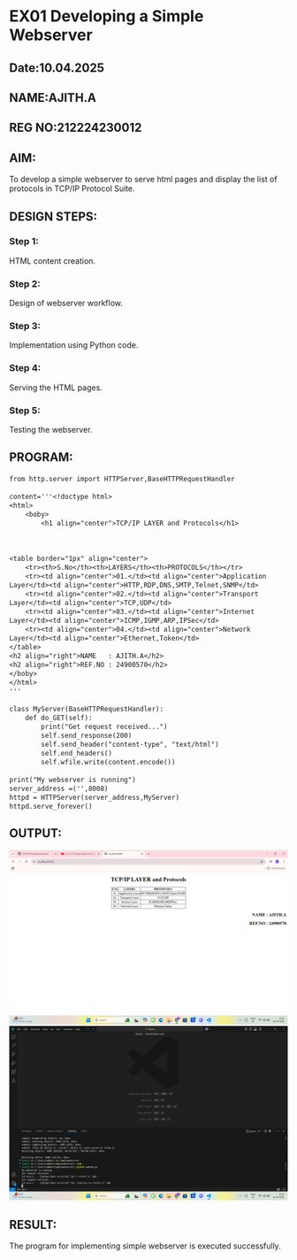# EX01 Developing a Simple Webserver
## Date:10.04.2025
## NAME:AJITH.A

## REG NO:212224230012


## AIM:
To develop a simple webserver to serve html pages and display the list of protocols in TCP/IP Protocol Suite.


## DESIGN STEPS:
### Step 1: 
HTML content creation.

### Step 2:
Design of webserver workflow.

### Step 3:
Implementation using Python code.

### Step 4:
Serving the HTML pages.

### Step 5:
Testing the webserver.

## PROGRAM:
```
from http.server import HTTPServer,BaseHTTPRequestHandler

content='''<!doctype html>
<html>
    <boby>
        <h1 align="center">TCP/IP LAYER and Protocols</h1> 
       
        

<table border="1px" align="center">
    <tr><th>S.No</th><th>LAYERS</th><th>PROTOCOLS</th></tr>
    <tr><td align="center">01.</td><td align="center">Application Layer</td><td align="center">HTTP,RDP,DNS,SMTP,Telnet,SNMP</td>
    <tr><td align="center">02.</td><td align="center">Transport Layer</td><td align="center">TCP,UDP</td>
    <tr><td align="center">03.</td><td align="center">Internet Layer</td><td align="center">ICMP,IGMP,ARP,IPSec</td>
    <tr><td align="center">04.</td><td align="center">Network Layer</td><td align="center">Ethernet,Token</td>
</table>
<h2 align="right">NAME   : AJITH.A</h2>
<h2 align="right">REF.NO : 24900570</h2>
</boby>
</html>
'''

class MyServer(BaseHTTPRequestHandler):
    def do_GET(self):
        print("Get request received...")
        self.send_response(200) 
        self.send_header("content-type", "text/html")       
        self.end_headers()
        self.wfile.write(content.encode())

print("My webserver is running") 
server_address =('',8008)
httpd = HTTPServer(server_address,MyServer)
httpd.serve_forever()
```
## OUTPUT:
![alt text](<Screenshot (232).png>)
![alt text](<Screenshot (233).png>)


## RESULT:
The program for implementing simple webserver is executed successfully.
